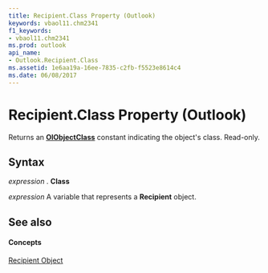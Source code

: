 ```yaml
---
title: Recipient.Class Property (Outlook)
keywords: vbaol11.chm2341
f1_keywords:
- vbaol11.chm2341
ms.prod: outlook
api_name:
- Outlook.Recipient.Class
ms.assetid: 1e6aa19a-16ee-7835-c2fb-f5523e8614c4
ms.date: 06/08/2017
---
```



# Recipient.Class Property (Outlook)

Returns an  **[OlObjectClass](Outlook.OlObjectClass.md)** constant indicating the object's class. Read-only.


## Syntax

 _expression_ . **Class**

 _expression_ A variable that represents a **Recipient** object.


## See also


#### Concepts


[Recipient Object](Outlook.Recipient.md)

